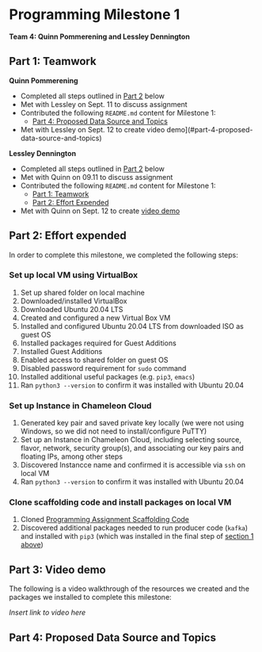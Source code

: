 # Programming Milestone 1

__Team 4: Quinn Pommerening and Lessley Dennington__

## Part 1: Teamwork

__Quinn Pommerening__

* Completed all steps outlined in [Part 2](#part-2-effort-expended) below
* Met with Lessley on Sept. 11 to discuss assignment
* Contributed the following `README.md` content for Milestone 1:
    * [Part 4: Proposed Data Source and Topics](#part-4-proposed-data-source-and-topics)
* Met with Lessley on Sept. 12 to create 
video demo](#part-4-proposed-data-source-and-topics)

__Lessley Dennington__

* Completed all steps outlined in [Part 2](#part-2-effort-expended) below
* Met with Quinn on 09.11 to discuss assignment
* Contributed the following `README.md` content for Milestone 1:
    * [Part 1: Teamwork](#part-1-teamwork)
    * [Part 2: Effort Expended](#part-2-effort-expended)
* Met with Quinn on Sept. 12 to create
[video demo](#part-4-proposed-data-source-and-topics)

## Part 2: Effort expended

In order to complete this milestone, we completed the following steps:

### Set up local VM using VirtualBox

1. Set up shared folder on local machine
2. Downloaded/installed VirtualBox
2. Downloaded Ubuntu 20.04 LTS
3. Created and configured a new Virtual Box VM
4. Installed and configured Ubuntu 20.04 LTS from downloaded ISO as guest OS
5. Installed packages required for Guest Additions
6. Installed Guest Additions
7. Enabled access to shared folder on guest OS
8. Disabled password requirement for `sudo` command
9. Installed additional useful packages (e.g. `pip3`, `emacs`)
4. Ran `python3 --version` to confirm it was installed with Ubuntu 20.04

### Set up Instance in Chameleon Cloud

1. Generated key pair and saved private key locally (we were not using
Windows, so we did not need to install/configure PuTTY)
2. Set up an Instance in Chameleon Cloud, including selecting source, flavor,
network, security group(s), and associating our key pairs and floating IPs,
among other steps
3. Discovered Instancce name and confirmed it is accessible via `ssh` on local
VM
4. Ran `python3 --version` to confirm it was installed with Ubuntu 20.04

### Clone scaffolding code and install packages on local VM

1. Cloned
[Programming Assignment Scaffolding Code](https://github.com/asgokhale/CloudComputingCourse)
2. Discovered additional packages needed to run producer code (`kafka`) and
installed with `pip3` (which was installed in the final step of
[section 1 above](#local-vm-setup-using-virtualbox))

## Part 3: Video demo

The following is a video walkthrough of the resources we created and the
packages we installed to complete this milestone:

_Insert link to video here_

## Part 4: Proposed Data Source and Topics